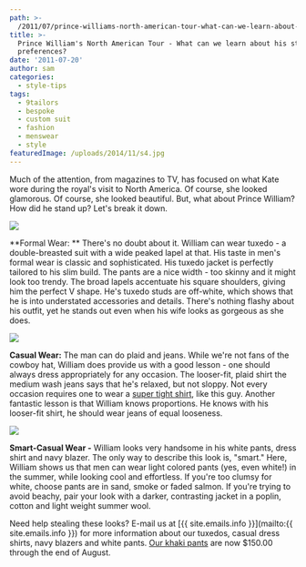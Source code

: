 ```yaml
---
path: >-
  /2011/07/prince-williams-north-american-tour-what-can-we-learn-about-his-style-preferences/
title: >-
  Prince William's North American Tour - What can we learn about his style
  preferences?
date: '2011-07-20'
author: sam
categories:
  - style-tips
tags:
  - 9tailors
  - bespoke
  - custom suit
  - fashion
  - menswear
  - style
featuredImage: /uploads/2014/11/s4.jpg
---
```

Much of the attention, from magazines to TV, has focused on what Kate wore during the royal's visit to North America. Of course, she looked glamorous. Of course, she looked beautiful. But, what about Prince William? How did he stand up? Let's break it down.

[![](http://img.ibtimes.com/www/data/images/full/2011/07/10/128399-william-and-kate-u-s-tour-day-3.jpg)](http://img.ibtimes.com/www/data/images/full/2011/07/10/128399-william-and-kate-u-s-tour-day-3.jpg)

**Formal Wear: **
There's no doubt about it. William can wear tuxedo - a double-breasted suit with a wide peaked lapel at that. His taste in men's formal wear is classic and sophisticated. His tuxedo jacket is perfectly tailored to his slim build. The pants are a nice width - too skinny and it might look too trendy. The broad lapels accentuate his square shoulders, giving him the perfect V shape. He's tuxedo studs are off-white, which shows that he is into understated accessories and details. There's nothing flashy about his outfit, yet he stands out even when his wife looks as gorgeous as she does.

[![](http://cdn02.cdn.socialitelife.com/wp-content/uploads/2011/07/Prince-William-Catherine-Duchess-Of-Cambridge-Various-Stolen-Glances-Canadian-Tour-07072011-3801.jpg)](http://cdn02.cdn.socialitelife.com/wp-content/uploads/2011/07/Prince-William-Catherine-Duchess-Of-Cambridge-Various-Stolen-Glances-Canadian-Tour-07072011-3801.jpg)

**Casual Wear:** 
The man can do plaid and jeans. While we're not fans of the cowboy hat, William does provide us with a good lesson - one should always dress appropriately for any occasion. The looser-fit, plaid shirt the medium wash jeans says that he's relaxed, but not sloppy. Not every occasion requires one to wear a [super tight shirt](http://img.alibaba.com/wsphoto/v0/454322825/Two-pocket-solid-color-shirt-2011-New-Slimline-Sexy-Stylish-Line-Patched-Casual-Shirt-Noble-Luxury.jpg), like this guy. Another fantastic lesson is that William knows proportions. He knows with his looser-fit shirt, he should wear jeans of equal looseness.

[![](http://hellousdaily.com/wp-content/plugins/RSSPoster_PRO/cache/9973c_article-2012983-0CF0C19D00000578-333_964x1327.jpg)](http://hellousdaily.com/wp-content/plugins/RSSPoster_PRO/cache/9973c_article-2012983-0CF0C19D00000578-333_964x1327.jpg)

**Smart-Casual Wear -**
William looks very handsome in his white pants, dress shirt and navy blazer. The only way to describe this look is, "smart." Here, William shows us that men can wear light colored pants (yes, even white!) in the summer, while looking cool and effortless. If you're too clumsy for white, choose pants are in sand, smoke or faded salmon. If you're trying to avoid beachy, pair your look with a darker, contrasting jacket in a poplin, cotton and light weight summer wool.

Need help stealing these looks? E-mail us at [{{ site.emails.info }}](mailto:{{ site.emails.info }}) for more information about our tuxedos, casual dress shirts, navy blazers and white pants. [Our khaki pants](http://2011/07/and-summer-gets-better-and-better.html) are now $150.00 through the end of August.